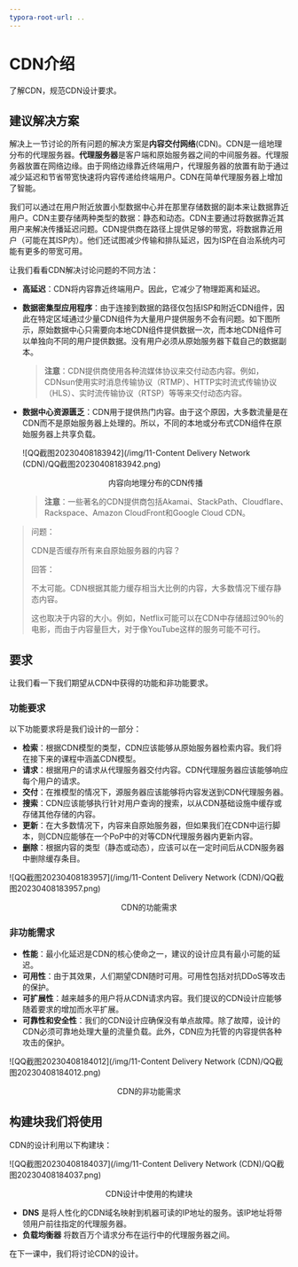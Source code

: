 ```yaml
---
typora-root-url: ..
---
```


# CDN介绍

了解CDN，规范CDN设计要求。

## 建议解决方案

解决上一节讨论的所有问题的解决方案是**内容交付网络**(CDN)。CDN是一组地理分布的代理服务器。**代理服务器**是客户端和原始服务器之间的中间服务器。代理服务器放置在网络边缘。由于网络边缘靠近终端用户，代理服务器的放置有助于通过减少延迟和节省带宽快速将内容传递给终端用户。CDN在简单代理服务器上增加了智能。

我们可以通过在用户附近放置小型数据中心并在那里存储数据的副本来让数据靠近用户。CDN主要存储两种类型的数据：静态和动态。CDN主要通过将数据靠近其用户来解决传播延迟问题。CDN提供商在路径上提供足够的带宽，将数据靠近用户（可能在其ISP内）。他们还试图减少传输和排队延迟，因为ISP在自治系统内可能有更多的带宽可用。

让我们看看CDN解决讨论问题的不同方法：

- **高延迟**：CDN将内容靠近终端用户。因此，它减少了物理距离和延迟。
- **数据密集型应用程序**：由于连接到数据的路径仅包括ISP和附近CDN组件，因此在特定区域通过少量CDN组件为大量用户提供服务不会有问题。如下图所示，原始数据中心只需要向本地CDN组件提供数据一次，而本地CDN组件可以单独向不同的用户提供数据。没有用户必须从原始服务器下载自己的数据副本。

  > **注意**：CDN提供商使用各种流媒体协议来交付动态内容。例如，CDNsun使用实时消息传输协议（RTMP）、HTTP实时流式传输协议（HLS）、实时流传输协议（RTSP）等等来交付动态内容。

- **数据中心资源匮乏**：CDN用于提供热门内容。由于这个原因，大多数流量是在CDN而不是原始服务器上处理的。所以，不同的本地或分布式CDN组件在原始服务器上共享负载。

  ![QQ截图20230408183942](/img/11-Content Delivery Network (CDN)/QQ截图20230408183942.png)

  <center>内容向地理分布的CDN传播</center>

  > **注意**：一些著名的CDN提供商包括Akamai、StackPath、Cloudflare、Rackspace、Amazon CloudFront和Google Cloud CDN。

> 问题：
>
> CDN是否缓存所有来自原始服务器的内容？
>
> 回答：
>
> 不太可能。CDN根据其能力缓存相当大比例的内容，大多数情况下缓存静态内容。
>
> 这也取决于内容的大小。例如，Netflix可能可以在CDN中存储超过90％的电影，而由于内容量巨大，对于像YouTube这样的服务可能不可行。
>

## 要求

让我们看一下我们期望从CDN中获得的功能和非功能要求。

### 功能要求

以下功能要求将是我们设计的一部分：

- **检索**：根据CDN模型的类型，CDN应该能够从原始服务器检索内容。我们将在接下来的课程中涵盖CDN模型。
- **请求**：根据用户的请求从代理服务器交付内容。CDN代理服务器应该能够响应每个用户的请求。
- **交付**：在推模型的情况下，源服务器应该能够将内容发送到CDN代理服务器。
- **搜索**：CDN应该能够执行针对用户查询的搜索，以从CDN基础设施中缓存或存储其他存储的内容。
- **更新**：在大多数情况下，内容来自原始服务器，但如果我们在CDN中运行脚本，则CDN应能够在一个PoP中的对等CDN代理服务器内更新内容。
- **删除**：根据内容的类型（静态或动态），应该可以在一定时间后从CDN服务器中删除缓存条目。

![QQ截图20230408183957](/img/11-Content Delivery Network (CDN)/QQ截图20230408183957.png)

<center>CDN的功能需求</center>

### 非功能需求

- **性能**：最小化延迟是CDN的核心使命之一，建议的设计应具有最小可能的延迟。
- **可用性**：由于其效果，人们期望CDN随时可用。可用性包括对抗DDoS等攻击的保护。
- **可扩展性**：越来越多的用户将从CDN请求内容。我们提议的CDN设计应能够随着要求的增加而水平扩展。
- **可靠性和安全性**：我们的CDN设计应确保没有单点故障。除了故障，设计的CDN必须可靠地处理大量的流量负载。此外，CDN应为托管的内容提供各种攻击的保护。

![QQ截图20230408184012](/img/11-Content Delivery Network (CDN)/QQ截图20230408184012.png)

<center>CDN的非功能需求</center>

## 构建块我们将使用

CDN的设计利用以下构建块：

![QQ截图20230408184037](/img/11-Content Delivery Network (CDN)/QQ截图20230408184037.png)

<center>CDN设计中使用的构建块</center>

- **DNS** 是将人性化的CDN域名映射到机器可读的IP地址的服务。该IP地址将带领用户前往指定的代理服务器。
- **负载均衡器** 将数百万个请求分布在运行中的代理服务器之间。

在下一课中，我们将讨论CDN的设计。